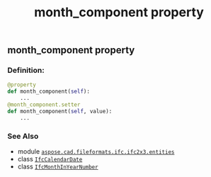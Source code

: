 ﻿---
title: month_component property
second_title: Aspose.CAD for Python via .NET API References
description: 
type: docs
weight: 70
url: /python-net/aspose.cad.fileformats.ifc.ifc2x3.entities/ifccalendardate/month_component/
is_root: false
---

## month_component property

### Definition:
```python
@property
def month_component(self):
    ...
@month_component.setter
def month_component(self, value):
    ...
```

### See Also
* module [`aspose.cad.fileformats.ifc.ifc2x3.entities`](../../)
* class [`IfcCalendarDate`](/cad/python-net/aspose.cad.fileformats.ifc.ifc2x3.entities/ifccalendardate)
* class [`IfcMonthInYearNumber`](/cad/python-net/aspose.cad.fileformats.ifc.ifc2x3.types/ifcmonthinyearnumber)
